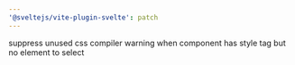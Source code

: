 ```yaml
---
'@sveltejs/vite-plugin-svelte': patch
---
```


suppress unused css compiler warning when component has style tag but no element to select
